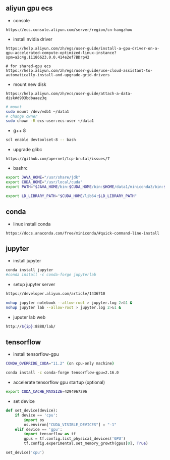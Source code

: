 ## aliyun gpu ecs

- console

```
https://ecs.console.aliyun.com/server/region/cn-hangzhou
```

- install nvidia driver

```
https://help.aliyun.com/zh/egs/user-guide/install-a-gpu-driver-on-a-gpu-accelerated-compute-optimized-linux-instance?spm=a2c4g.11186623.0.0.414e2ef7BDrp42

# for shared-gpu ecs
https://help.aliyun.com/zh/egs/user-guide/use-cloud-assistant-to-automatically-install-and-upgrade-grid-drivers
```

- mount new disk

```
https://help.aliyun.com/zh/ecs/user-guide/attach-a-data-disk#d903bdbaaez3q
```

```bash
# mount
sudo mount /dev/vdb1 ~/data1
# change owner
sudo chown -R ecs-user:ecs-user ~/data1
```

- g++ 8

```bash
scl enable devtoolset-8 -- bash
```

- upgrade glibc

```
https://github.com/apernet/tcp-brutal/issues/7
```

- bashrc

```bash
export JAVA_HOME="/usr/share/jdk"
export CUDA_HOME="/usr/local/cuda"
export PATH="$JAVA_HOME/bin:$CUDA_HOME/bin:$HOME/data1/miniconda3/bin:$PATH"

export LD_LIBRARY_PATH="$CUDA_HOME/lib64:$LD_LIBRARY_PATH"
```



## conda

- linux install conda

```
https://docs.anaconda.com/free/miniconda/#quick-command-line-install
```

## jupyter

- install jupyter

```bash
conda install jupyter
#conda install -c conda-forge jupyterlab
```

- setup jupyter server

```bash
https://developer.aliyun.com/article/1436710

nohup jupyter notebook --allow-root > jupyter.log 2>&1 &
nohup jupyter lab --allow-root > jupyter.log 2>&1 &
```

- juputer lab web

```bash
http://${ip}:8888/lab/
```



## tensorflow

- install tensorflow-gpu

```bash
CONDA_OVERRIDE_CUDA="11.2" (on cpu-only machine)

conda install -c conda-forge tensorflow-gpu=2.16.0
```

- accelerate tensorflow gpu startup (optional)

```bash
export CUDA_CACHE_MAXSIZE=4294967296
```

- set device

```python
def set_device(device):
    if device == 'cpu':
        import os
        os.environ["CUDA_VISIBLE_DEVICES"] = "-1"
    elif device == 'gpu':
        import tensorflow as tf
        gpus = tf.config.list_physical_devices('GPU')
        tf.config.experimental.set_memory_growth(gpus[0], True)

set_device('cpu')
```

